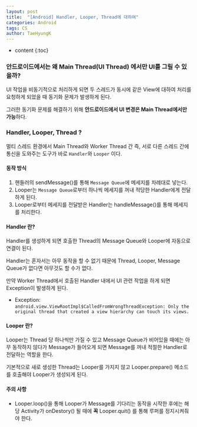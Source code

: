 ```yaml
---
layout: post
title:  "[Android] Handler, Looper, Thread에 대하여"
categories: Android
tags: CS
author: TaeHyungK
---
```


* content
{:toc}

### 안드로이드에서는 왜 Main Thread(UI Thread) 에서만 UI를 그릴 수 있을까?

UI 작업을 비동기적으로 처리하게 되면 두 스레드가 동시에 같은 View에 대하여 처리를 요청하게 되었을 때 동기화 문제가 발생하게 된다.

그러한 동기화 문제를 해결하기 위해 **안드로이드에서 UI 변경은 Main Thread에서만 가능**하다.


### Handler, Looper, Thread ?

멀티 스레드 환경에서 Main Thread와 Worker Thread 간 즉, 서로 다른 스레드 간에 통신을 도와주는 도구가 바로 `Handler`와 `Looper` 이다.

#### 동작 방식

1. 핸들러의 sendMessage()를 통해 `Message Queue`에 메세지를 차례대로 넣는다.
2. Looper는 `Message Queue`로부터 하나씩 메세지를 꺼내 적당한 Handler에게 전달하게 된다.
3. Looper로부터 메세지를 전달받은 Handler는 handleMessage()를 통해 메세지를 처리한다.

#### Handler 란?

Handler를 생성하게 되면 호출한 Thread의 Message Queue와 Looper에 자동으로 연결이 된다.

Handler는 혼자서는 아무 동작을 할 수 없기 때문에 Thread, Looper, Message Queue가 없다면 아무것도 할 수가 없다.

만약 Worker Thread에서 호출된 Handler 내에서 UI 관련 작업을 하게 되면 Exception이 발생하게 된다.
- Exception: `android.view.ViewRootImpl$CalledFromWrongThreadException: Only the original thread that created a view hierarchy can touch its views.`

#### Looper 란?

Looper는 Thread 당 하나씩만 가질 수 있고 Message Queue가 비어있을 때에는 아무 동작하지 않다가 Message가 들어오게 되면 Message를 꺼내 적절한 Handler로 전달하는 역할을 한다.

기본적으로 새로 생성한 Thread는 Looper를 가지지 않고 Looper.prepare() 메소드를 호출해야 Looper가 생성되게 된다.

#### 주의 사항

- Looper.loop()을 통해 Looper가 Message를 기다리는 동작을 시작한 후에는 해당 Activity가 onDestory() 될 때에 **꼭** Looper.quit() 를 통해 루퍼를 정지시켜줘야 한다.

  